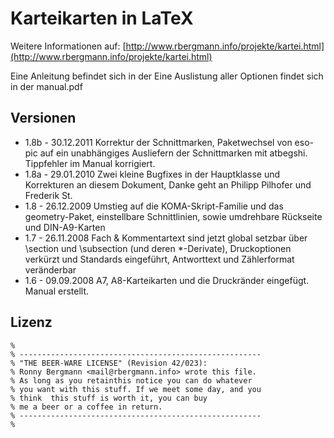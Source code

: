 Karteikarten in LaTeX
=============

Weitere Informationen auf: [http://www.rbergmann.info/projekte/kartei.html](http://www.rbergmann.info/projekte/kartei.html)

Eine Anleitung befindet sich in der Eine Auslistung aller Optionen findet sich in der manual.pdf

## Versionen

 * 1.8b - 30.12.2011 Korrektur der Schnittmarken, Paketwechsel von eso-pic auf ein unabhängiges Ausliefern der Schnittmarken mit atbegshi. Tippfehler im Manual korrigiert.
 * 1.8a - 29.01.2010 Zwei kleine Bugfixes in der Hauptklasse und Korrekturen an diesem Dokument, Danke geht an Philipp Pilhofer und Frederik St.
 * 1.8 - 26.12.2009 Umstieg auf die KOMA-Skript-Familie und das geometry-Paket, einstellbare Schnittlinien, sowie umdrehbare Rückseite und DIN-A9-Karten
 * 1.7 - 26.11.2008 Fach & Kommentartext sind jetzt global setzbar über \section und \subsection (und deren *-Derivate), Druckoptionen verkürzt und Standards eingeführt, Antworttext und Zählerformat veränderbar
 * 1.6 - 09.09.2008 A7, A8-Karteikarten und die Druckränder eingefügt. Manual erstellt.

## Lizenz

	%
	% ------------------------------------------------------
	% "THE BEER-WARE LICENSE" (Revision 42/023):
	% Ronny Bergmann <mail@rbergmann.info> wrote this file.
	% As long as you retainthis notice you can do whatever
	% you want with this stuff. If we meet some day, and you
	% think  this stuff is worth it, you can buy
	% me a beer or a coffee in return. 
	% ------------------------------------------------------
	%
